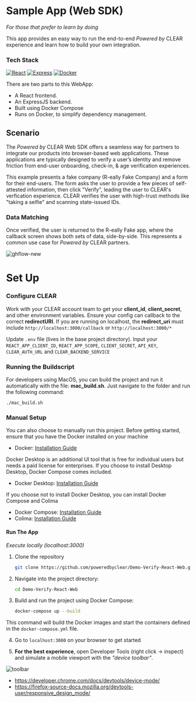 # Sample App (Web SDK)
_For those that prefer to learn by doing_ 

This app provides an easy way to run the end-to-end _Powered by_ CLEAR experience and learn how to build your own integration. 
### Tech Stack
[![React][React.js]][React-url] [![Express][Express.js]][Express-url] [![Docker][Dockerlogo]][Docker-url]

There are two parts to this WebApp: 
- A React frontend. 
- An ExpressJS backend. 
- Built using Docker Compose
- Runs on Docker, to simplify dependency management. 

## Scenario
The _Powered by_ CLEAR Web SDK offers a seamless way for partners to integrate our products into browser-based web applications. These applications are typically designed to verify a user’s identity and remove friction from end-user onboarding, check-in, & age verification experiences. 

This example presents a fake company (R-eally Fake Company) and a form for their end-users. The form asks the user to provide a few pieces of self-attested information, then click "Verify", leading the user to CLEAR's verfication experience. CLEAR verifies the user with high-trust methods like "taking a selfie" and scanning state-issued IDs. 

### Data Matching
Once verified, the user is returned to the R-eally Fake app, where the callback screen shows both sets of data, side-by-side. This represents a common use case for _Powered by_ CLEAR partners.

![ghflow-new](https://github.com/poweredbyclear/Demo-Verify-React-Web/assets/111535748/305c1e4a-9a4d-48a2-8950-b05e1eb08636)

# Set Up 
### Configure CLEAR

Work with your CLEAR account team to get your **client_id**, **client_secret**, and other environment variables. Ensure your config can callback to the correct **redirectURI**. If you are running on localhost, the **redirect_uri** must include `http://localhost:3000/callback` or `http://localhost:3000/*` 

Update `.env` file (lives in the base project directory). Input your `REACT_APP_CLIENT_ID`, `REACT_APP_SCOPE`, `CLIENT_SECRET`, `API_KEY`, `CLEAR_AUTH_URL` and `CLEAR_BACKEND_SERVICE`

### Running the Buildscript
For developers using MacOS, you can build the project and run it automatically with the file: **mac_build.sh**. Just navigate to the folder and run the following command: 
```
./mac_build.sh
```

### Manual Setup
You can also choose to manually run this project. Before getting started, ensure that you have the Docker installed on your machine
- Docker: [Installation Guide](https://docs.docker.com/install/)

Docker Desktop is an additional UI tool that is free for individual users but needs a paid license for enterprises. If you choose to install Desktop Desktop, Docker Compose comes included. 
- Docker Desktop: [Installation Guide](https://www.docker.com/products/docker-desktop/)

If you choose not to install Docker Desktop, you can install Docker Compose and Colima
- Docker Compose: [Installation Guide](https://docs.docker.com/compose/install/)
- Colima: [Installation Guide](https://github.com/abiosoft/colima)

#### Run The App
_Execute locally (localhost:3000)_

1. Clone the repository 
   ```sh
   git clone https://github.com/poweredbyclear/Demo-Verify-React-Web.git
   ```
   

2. Navigate into the project directory:
   ```sh
   cd Demo-Verify-React-Web
   ```

3. Build and run the project using Docker Compose:
   ```sh
   docker-compose up --build
   ```
   
This command will build the Docker images and start the containers defined in the `docker-compose.yml` file.

4. Go to `localhost:3000` on your browser to get started

5. **For the best experience**, open Developer Tools (right click -> inspect) and simulate a mobile viewport with the _"device toolbar"_.

![toolbar](https://github.com/unrestrictedidentity/Demo-App-React-ExpressJS/assets/111535748/bf75c48e-16dc-4bd2-b1c9-0db0de8b9625)

- https://developer.chrome.com/docs/devtools/device-mode/
- https://firefox-source-docs.mozilla.org/devtools-user/responsive_design_mode/

[React.js]: https://img.shields.io/badge/React-20232A?style=for-the-badge&logo=react&logoColor=61DAFB
[React-url]: https://reactjs.org/
[Express.js]: https://img.shields.io/badge/express.js-4A4A55?style=for-the-badge&logo=express&logoColor=4FC08D
[Express-url]: https://expressjs.com/
[Dockerlogo]: https://img.shields.io/badge/docker-20232A?style=for-the-badge&logo=docker&logoColor=61DAFB
[Docker-url]: [https://expressjs.com/](https://docs.docker.com)https://docs.docker.com


